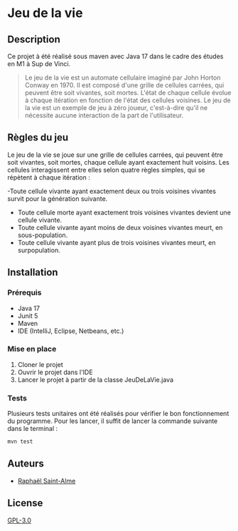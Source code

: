 # Jeu de la vie

## Description
Ce projet à été réalisé sous maven avec Java 17 dans le cadre des études en M1 à Sup de Vinci.


> Le jeu de la vie est un automate cellulaire imaginé par John Horton Conway en 1970. Il est composé d'une grille de cellules carrées, qui peuvent être soit vivantes, soit mortes. L'état de chaque cellule évolue à chaque itération en fonction de l'état des cellules voisines. Le jeu de la vie est un exemple de jeu à zéro joueur, c'est-à-dire qu'il ne nécessite aucune interaction de la part de l'utilisateur.

## Règles du jeu

Le jeu de la vie se joue sur une grille de cellules carrées, qui peuvent être soit vivantes, soit mortes, chaque cellule ayant exactement huit voisins. Les cellules interagissent entre elles selon quatre règles simples, qui se répètent à chaque itération :

-Toute cellule vivante ayant exactement deux ou trois voisines vivantes survit pour la génération suivante.
* Toute cellule morte ayant exactement trois voisines vivantes devient une cellule vivante.
* Toute cellule vivante ayant moins de deux voisines vivantes meurt, en sous-population.
* Toute cellule vivante ayant plus de trois voisines vivantes meurt, en surpopulation.

## Installation
### Prérequis
- Java 17
- Junit 5
- Maven
- IDE (IntelliJ, Eclipse, Netbeans, etc.)

### Mise en place

1. Cloner le projet
2. Ouvrir le projet dans l'IDE
3. Lancer le projet à partir de la classe JeuDeLaVie.java

### Tests
Plusieurs tests unitaires ont été réalisés pour vérifier le bon fonctionnement du programme. Pour les lancer, il suffit de lancer la commande suivante dans le terminal :
```bash
mvn test
```

## Auteurs
- [Raphaël Saint-Alme](https://github.com/RaphaelStAlme)

## License
[GPL-3.0](https://choosealicense.com/licenses/gpl-3.0/)





